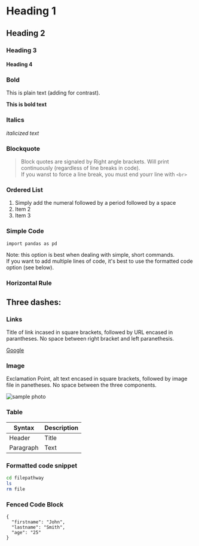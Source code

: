 # Heading 1
## Heading 2
### Heading 3
#### Heading 4

### Bold

This is plain text (adding for contrast).

**This is bold text**

### Italics

*italicized text*

### Blockquote

> Block quotes are signaled by
> Right angle brackets. Will print continuously
> (regardless of line breaks in code). <br>
> If you wanst to force a line break, you must end yourr line with 
> `<br>
> `

### Ordered List

1. Simply add the numeral followed by a period followed by a space
2. Item 2
3. Item 3

### Simple Code


`import pandas as pd`<br>

Note: this option is best when dealing with simple, short commands. <br>
If you want to add multiple lines of code, it's best to use the formatted code option (see below).

### Horizontal Rule

Three dashes:
---

### Links

Title of link incased in square brackets, followed by URL encased in parantheses.
No space between right bracket and left paranethesis.

[Google](www.google.com)

### Image

Exclamation Point, alt text encased in square brackets, followed by image file in panetheses.
No space between the three components.

![sample photo](sample_image.jpg)


### Table

| Syntax | Description |
| ----------- | ----------- |
| Header | Title |
| Paragraph | Text |


### Formatted code snippet

```sh
cd filepathway
ls
rm file
```

### Fenced Code Block

``` 
{
  "firstname": "John",
  "lastname": "Smith",
  "age": "25"
}
```
  
